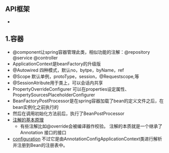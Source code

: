 ## API框架
- 
## 1.容器
- @component让spring容器管理此类，相似功能的注解：@repository @service @controller
- ApplicationContext是beanFactory的升级版
-  @Autowired 四种模式，默认no，bytpe，byName，ref
- @Scope 默认单例，protoType，session，@Requestscope,等
- @SessionAtribute用于类上，可以会话内共享
- PropertyOverrideConfigurer 可以在properties设定属性、PropertySourcesPlaceholderConfigurer
- BeanFactoryPostProcessor是在spring容器加载了bean的定义文件之后，在bean实例化之前执行的
- 然后在调用初始化方法前后，执行了BeanPostProcessor
- [注解的基本原理](https://www.cnblogs.com/yangming1996/p/9295168.html)
  - 有些注解比如@override会被编译器作校验。 注解的本质就是一个继承了 Annotation 接口的接口
- [configuration](https://www.jianshu.com/p/721c76c1529c) 不过它是由AnnotationConfigApplicationContext类进行解析并注册到Bean的注册表中。
